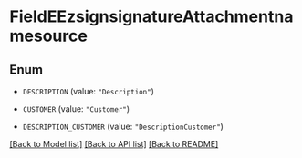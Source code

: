 # FieldEEzsignsignatureAttachmentnamesource

## Enum


* `DESCRIPTION` (value: `"Description"`)

* `CUSTOMER` (value: `"Customer"`)

* `DESCRIPTION_CUSTOMER` (value: `"DescriptionCustomer"`)


[[Back to Model list]](../README.md#documentation-for-models) [[Back to API list]](../README.md#documentation-for-api-endpoints) [[Back to README]](../README.md)


